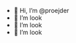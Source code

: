 - 👋 Hi, I’m @proejder
- 👀 I’m look
- 🌱 I’m look
- 💞️ I’m look


<!---
ejder300/ejder300 is a ✨ special ✨ repository because its `README.md` (this file) appears on your GitHub profile.
You can click the Preview link to take a look at your changes.
--->
